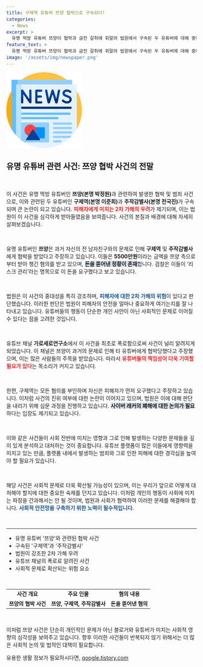 ```yaml
---
title: 구제역 유튜버 쯔양 협박으로 구속되다!
categories:
  - News
excerpt: >
  유명 먹방 유튜버 쯔양이 협박과 금전 갈취에 휘말려 법원에서 구속된 두 유튜버에 대해 중대성과 2차 가해 우려를 언급했다. 사건의 전말과 악의적인 온라인 문화가 다시 조명받고 있다!
feature_text: >
  유명 먹방 유튜버 쯔양이 협박과 금전 갈취에 휘말려 법원에서 구속된 두 유튜버에 대해 중대성과 2차 가해 우려를 언급했다. 사건의 전말과 악의적인 온라인 문화가 다시 조명받고 있다!
image: '/assets/img/newspaper.png'
---
```


<p><img src="/assets/img/newspaper.png" alt="kimp 속보" /></p>

<h2 data-ke-size="size26">유명 유튜버 관련 사건: 쯔양 협박 사건의 전말</h2>

<p data-ke-size="size16">&nbsp;</p>

<p>이 사건은 유명 먹방 유튜버인 <b>쯔양(본명 박정원)</b>과 관련하여 발생한 협박 및 범죄 사건으로, 이와 관련된 두 유튜버인 <b>구제역(본명 이준희)</b>과 <b>주작감별사(본명 전국진)</b>가 구속되며 큰 논란이 되고 있습니다. <b><span style="color: #ee2323;">피해자에게 미치는 2차 가해의 우려</span></b>가 제기되며, 이는 법원이 이 사건을 심각하게 받아들였음을 보여줍니다. 사건의 본질과 배경에 대해 자세히 살펴보겠습니다.</p>

<p data-ke-size="size16">&nbsp;</p>

<p>유명 유튜버인 <b>쯔양</b>은 과거 자신의 전 남자친구와의 문제로 인해 <b>구제역</b> 및 <b>주작감별사</b>에게 협박을 받았다고 주장하고 있습니다. 이들은 <b>5500만원</b>이라는 금액을 쯔양 측으로부터 받아 챙긴 혐의를 받고 있으며, <b><span style="background-color: #21538527;">돈을 뜯어낸 정황이 존재</span></b>합니다. 검찰은 이들이 ‘리스크 관리’라는 명목으로 이 돈을 요구했다고 보고 있습니다.</p>

<p data-ke-size="size16">&nbsp;</p>

<p>법원은 이 사건의 중대성을 특히 강조하며, <b><span style="color: #1a5490;">피해자에 대한 2차 가해의 위험</span></b>이 있다고 판단했습니다. 이러한 판단은 법원이 피해자의 안전을 얼마나 중요하게 여기는지를 잘 나타내고 있습니다. 유튜버들의 행동이 단순한 개인 사안이 아닌 사회적인 문제로 이어질 수 있다는 점을 고려한 것입니다.</p>

<p data-ke-size="size16">&nbsp;</p>

<p>유튜브 채널 <b>가로세로연구소</b>에서 이 사건을 최초로 폭로함으로써 사건이 널리 알려지게 되었습니다. 이 채널은 쯔양이 과거의 문제로 인해 타 유튜버에게 협박당했다고 주장했으며, 이는 많은 사람들의 주목을 받았습니다. 따라서 <b><span style="color: #ee2323;">유튜버들의 책임성이 더욱 기여할 필요가 있다</span></b>는 목소리가 커지고 있습니다.</p>

<p data-ke-size="size16">&nbsp;</p>

<p>한편, 구제역는 모든 혐의를 부인하며 자신은 피해자가 먼저 요구했다고 주장하고 있습니다. 이처럼 사건의 진위 여부에 대한 논란이 이어지고 있으며, 법원은 이에 대해 판단을 내리기 위해 심문 과정을 진행하고 있습니다. <b><span style="background-color: #21538527;">사이버 레커의 폐해에 대한 논의가 필요</span></b>하다는 입장도 제기되고 있습니다. </p>

<p data-ke-size="size16">&nbsp;</p>

<p>이와 같은 사건들이 사회 전반에 미치는 영향과 그로 인해 발생하는 다양한 문제들을 깊이 있게 분석하고 대처하는 것이 중요합니다. 유튜브 플랫폼이 많은 이들에게 영향력을 미치고 있는 만큼, 플랫폼 내에서 발생하는 범죄와 그로 인한 피해에 대한 경각심을 높여야 할 필요가 있습니다.</p>

<p data-ke-size="size16">&nbsp;</p>

<p>해당 사건은 사회적 문제로 더욱 확산될 가능성이 있으며, 이는 우리가 앞으로 어떻게 대처해야 할지에 대한 중요한 숙제를 던지고 있습니다. 이처럼 개인의 행동이 사회에 미치는 파장을 간과해서는 안 될 것이며, 법원과 사회가 협력하여 이러한 문제를 해결해야 합니다. <b><span style="color: #1a5490;">사회적 안전망을 구축하기 위한 노력이 필수적입니다.</span></b> </p>

<p data-ke-size="size16">&nbsp;</p>

<hr>

<ul>
    <li>유명 유튜버 '쯔양'와 관련된 협박 사건</li>
    <li>구속된 '구제역'과 '주작감별사'</li>
    <li>법원이 강조한 2차 가해 우려</li>
    <li>유튜브 채널의 폭로로 알려진 사건</li>
    <li>사회적 문제로 확산되는 위험 요소</li>
</ul>

<p data-ke-size="size16">&nbsp;</p>

<table style="width: 100%;">
    <tr>
        <td style="text-align: center; height: 17px;"><b>사건 개요</b></td>
        <td style="text-align: center; height: 17px;"><b>주요 인물</b></td>
        <td style="text-align: center; height: 17px;"><b>혐의 내용</b></td>
    </tr>
    <tr>
        <td style="text-align: center; height: 17px;"><b>쯔양의 협박 사건</b></td>
        <td style="text-align: center; height: 17px;"><b>쯔양, 구제역, 주작감별사</b></td>
        <td style="text-align: center; height: 17px;"><b>돈을 뜯어낸 혐의</b></td>
    </tr>
</table>

<p data-ke-size="size16">&nbsp;</p>

<p>이처럼 쯔양 사건은 단순히 개인적인 문제가 아닌 블로거와 유튜버가 미치는 사회적 영향의 심각성을 보여주고 있습니다. 향후 이러한 사건들이 반복되지 않기 위해서는 더 많은 사회적 논의 및 법적인 대책이 필요합니다.</p>
유용한 생활 정보가 필요하시다면, <a href="https://qoogle.tistory.com" rel="dofollow">qoogle.tistory.com</a>


